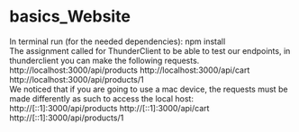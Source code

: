 # basics_Website
In terminal run (for the needed dependencies): npm install <br />
The assignment called for ThunderClient to be able to test our endpoints, in thunderclient you can make the following requests. <br />
http://localhost:3000/api/products
http://localhost:3000/api/cart
http://localhost:3000/api/products/1
<br />
We noticed that if you are going to use a mac device, the requests must be made differently as such to access the local host:<br />
http://[::1]:3000/api/products
http://[::1]:3000/api/cart
http://[::1]:3000/api/products/1
